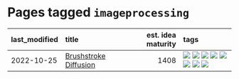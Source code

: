 # Pages tagged `imageprocessing`

|last_modified|title|est. idea maturity|tags
|:---|:---|---:|:---|
|2022-10-25|[Brushstroke Diffusion](../brushstroke-diffusion.md)|1408|[![](https://img.shields.io/badge/tag-artisticstyletransfer-e6ab9)](../tags/artisticstyletransfer.md) [![](https://img.shields.io/badge/tag-creativity-abf295)](../tags/creativity.md) [![](https://img.shields.io/badge/tag-deepgenerativemodeling-97a75e)](../tags/deepgenerativemodeling.md) [![](https://img.shields.io/badge/tag-experimental-4db4d2)](../tags/experimental.md) [![](https://img.shields.io/badge/tag-imageprocessing-29349d)](../tags/imageprocessing.md) [![](https://img.shields.io/badge/tag-modeltraining-50c04b)](../tags/modeltraining.md) [![](https://img.shields.io/badge/tag-painting-4072a1)](../tags/painting.md) [![](https://img.shields.io/badge/tag-wip-ea1833)](../tags/wip.md)|